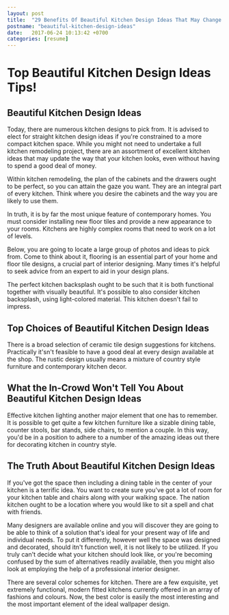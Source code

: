 ```yaml
---
layout: post
title:  "29 Benefits Of Beautiful Kitchen Design Ideas That May Change Your Perspective"
postname: "beautiful-kitchen-design-ideas"
date:   2017-06-24 10:13:42 +0700
categories: [resume]
---
```

 Top Beautiful Kitchen Design Ideas Tips! 
==========================================

 Beautiful Kitchen Design Ideas 
--------------------------------

Today, there are numerous kitchen designs to pick from. It is advised to elect for straight kitchen design ideas if you're constrained to a more compact kitchen space. While you might not need to undertake a full kitchen remodeling project, there are an assortment of excellent kitchen ideas that may update the way that your kitchen looks, even without having to spend a good deal of money.

Within kitchen remodeling, the plan of the cabinets and the drawers ought to be perfect, so you can attain the gaze you want. They are an integral part of every kitchen. Think where you desire the cabinets and the way you are likely to use them.

In truth, it is by far the most unique feature of contemporary homes. You must consider installing new floor tiles and provide a new appearance to your rooms. Kitchens are highly complex rooms that need to work on a lot of levels.

Below, you are going to locate a large group of photos and ideas to pick from. Come to think about it, flooring is an essential part of your home and floor tile designs, a crucial part of interior designing. Many times it's helpful to seek advice from an expert to aid in your design plans.

The perfect kitchen backsplash ought to be such that it is both functional together with visually beautiful. It's possible to also consider kitchen backsplash, using light-colored material. This kitchen doesn't fail to impress.

 Top Choices of Beautiful Kitchen Design Ideas 
-----------------------------------------------

There is a broad selection of ceramic tile design suggestions for kitchens. Practically it'sn't feasible to have a good deal at every design available at the shop. The rustic design usually means a mixture of country style furniture and contemporary kitchen decor.

 What the In-Crowd Won't Tell You About Beautiful Kitchen Design Ideas 
-----------------------------------------------------------------------

Effective kitchen lighting another major element that one has to remember. It is possible to get quite a few kitchen furniture like a sizable dining table, counter stools, bar stands, side chairs, to mention a couple. In this way, you'd be in a position to adhere to a number of the amazing ideas out there for decorating kitchen in country style.

 The Truth About Beautiful Kitchen Design Ideas 
------------------------------------------------

If you've got the space then including a dining table in the center of your kitchen is a terrific idea. You want to create sure you've got a lot of room for your kitchen table and chairs along with your walking space. The nation kitchen ought to be a location where you would like to sit a spell and chat with friends.

Many designers are available online and you will discover they are going to be able to think of a solution that's ideal for your present way of life and individual needs. To put it differently, however well the space was designed and decorated, should itn't function well, it is not likely to be utilized. If you truly can't decide what your kitchen should look like, or you're becoming confused by the sum of alternatives readily available, then you might also look at employing the help of a professional interior designer.

There are several color schemes for kitchen. There are a few exquisite, yet extremely functional, modern fitted kitchens currently offered in an array of fashions and colours. Now, the best color is easily the most interesting and the most important element of the ideal wallpaper design.
